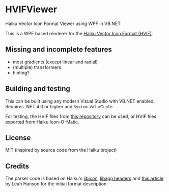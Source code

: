 # HVIFViewer
Haiku Vector Icon Format Viewer using WPF in VB.NET

This is a WPF based renderer for the [Haiku Vector Icon Format (HVIF)](https://en.wikipedia.org/wiki/Haiku_Vector_Icon_Format).

## Missing and incomplete features
 * most gradients (except linear and radial)
 * (multiple) transformers
 * hinting?
 
## Building and testing
This can be built using any modern Visual Studio with VB.NET enabled. Requires .NET 4.0 or higher and `System.ValueTuple`.

For testing, the HVIF files from [this repository](https://github.com/darealshinji/haiku-icons) can be used, or HVIF files exported from Haiku Icon-O-Matic.

## License
MIT (inspired by source code from the Haiku project)

## Credits
The parser code is based on Haiku's [libicon](https://git.haiku-os.org/haiku/tree/src/libs/icon), [libagg headers](https://git.haiku-os.org/haiku/tree/headers/libs/agg) and [this article](http://blog.leahhanson.us/post/recursecenter2016/haiku_icons.html) by Leah Hanson for the initial format description.
